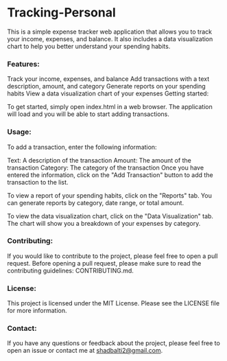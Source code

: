 # Tracking-Personal

This is a simple expense tracker web application that allows you to track your income, expenses, and balance. It also includes a data visualization chart to help you better understand your spending habits.

### Features:

Track your income, expenses, and balance
Add transactions with a text description, amount, and category
Generate reports on your spending habits
View a data visualization chart of your expenses
Getting started:

To get started, simply open index.html in a web browser. The application will load and you will be able to start adding transactions.

### Usage:

To add a transaction, enter the following information:

Text: A description of the transaction
Amount: The amount of the transaction
Category: The category of the transaction
Once you have entered the information, click on the "Add Transaction" button to add the transaction to the list.

To view a report of your spending habits, click on the "Reports" tab. You can generate reports by category, date range, or total amount.

To view the data visualization chart, click on the "Data Visualization" tab. The chart will show you a breakdown of your expenses by category.

### Contributing:

If you would like to contribute to the project, please feel free to open a pull request. Before opening a pull request, please make sure to read the contributing guidelines: CONTRIBUTING.md.

### License:

This project is licensed under the MIT License. Please see the LICENSE file for more information.

### Contact:

If you have any questions or feedback about the project, please feel free to open an issue or contact me at shadbalti2@gmail.com.
